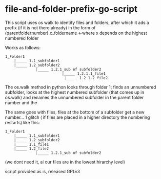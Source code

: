 # file-and-folder-prefix-go-script
This script uses os walk to identify files and folders, after which it ads a prefix (if it is not there already) in the form of (parentfoldernumber).x_foldername &lt;-where x depends on the highest numbered folder

Works as follows:
```
1_Folder1
    |_____ 1.1_subfolder1
    |_____ 1.2_subfolder2
              |_____ 1.2.1_sub of subfolder2
                          |_____ 1.2.1.1_file1
                           |_____ 1.2.1.2_file2
```
The os.walk method in python looks through folder 1;
finds an unnumbered subfolder, looks at the highest numbered subfolder (that comes up in os.walk) and renames the unnumbered subfolder in the parent folder number and the 

The same goes with files, files at the bottom of a subfolder get a new number...
1 glitch ( if files are placed in a higher directory the numbering restarts)
like this:
```
1_Folder1
    |_____ 1.1_subfolder1
    |_____ 1.2_subfolder2
    |_____ 1.1_file1
    |_____ 1.2_file2
              |_____ 1.2.1_sub of subfolder2
```
(we dont need it, al our files are in the lowest hirarchy level)

script provided as is, released GPLv3
